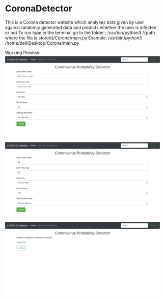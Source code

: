 # CoronaDetector
This is a Corona detector website which analyses data given by user against randomly generated data and predicts whether the user is infected or not
To run type in the terminal go to the folder :
 /usr/bin/python3 /{path where the file is stored}/Corona/main.py
Example:
 /usr/bin/python3 /home/dell/Desktop/Corona/main.py

Working Preview:
![Screenshot1](Screenshots/Corona_1.png)

![Screenshot2](Screenshots/Corona_2.png)

![Screenshot3](Screenshots/Corona_3.png)

